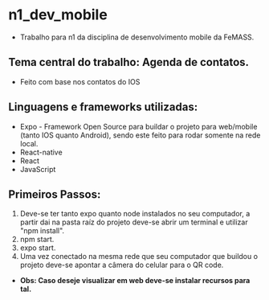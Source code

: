 # n1_dev_mobile
- Trabalho para n1 da disciplina de desenvolvimento mobile da FeMASS.
## Tema central do trabalho: Agenda de contatos.
* Feito com base nos contatos do IOS
## Linguagens e frameworks utilizadas:
* Expo - Framework Open Source para buildar o projeto para web/mobile (tanto IOS quanto Android), sendo este feito para rodar somente na rede local.
* React-native
* React
* JavaScript
## Primeiros Passos:
1. Deve-se ter tanto expo quanto node instalados no seu computador, a partir dai na pasta raíz do projeto deve-se abrir um terminal e utilizar "npm install".
2. npm start.
3. expo start.
4. Uma vez conectado na mesma rede que seu computador que buildou o projeto deve-se apontar a câmera do celular para o QR code. 
+ **Obs: Caso deseje visualizar em web deve-se instalar recursos para tal.**
